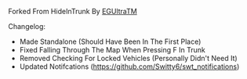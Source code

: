 Forked From HideInTrunk By [EGUltraTM](https://github.com/EGUltraTM)

Changelog:
- Made Standalone (Should Have Been In The First Place)
- Fixed Falling Through The Map When Pressing F In Trunk
- Removed Checking For Locked Vehicles (Personally Didn't Need It)
- Updated Notifcations (https://github.com/Switty6/swt_notifications)
